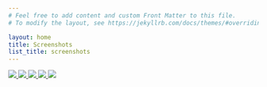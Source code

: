```yaml
---
# Feel free to add content and custom Front Matter to this file.
# To modify the layout, see https://jekyllrb.com/docs/themes/#overriding-theme-defaults

layout: home
title: Screenshots
list_title: screenshots
---
```


<div class="post-image">
    <a href="/assets/screenshots/screenshot_01.png" target="_blank">
        <img src="/assets/screenshots/screenshot_01.png"  />
    </a>
    <a href="/assets/screenshots/screenshot_02.png" target="_blank">
        <img src="/assets/screenshots/screenshot_02.png"  />
    </a>
    <a href="/assets/screenshots/screenshot_03.png" target="_blank">
        <img src="/assets/screenshots/screenshot_03.png"  />
    </a>
    <a href="/assets/screenshots/screenshot_04.png" target="_blank">
        <img src="/assets/screenshots/screenshot_04.png"  />
    </a>
    <a href="/assets/screenshots/screenshot_05.png" target="_blank">
        <img src="/assets/screenshots/screenshot_05.png"  />
    </a>
</div>


